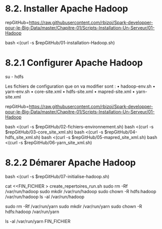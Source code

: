 # 8.2.	Installer Apache Hadoop

repGitHub=https://raw.githubusercontent.com/rbizoi/Spark-developper-pour-le-Big-Data/master/Chapitre-01/Scripts-Installation-Un-Serveur/01-Hadoop

bash <(curl -s $repGitHub/01-installation-Hadoop.sh)

# 8.2.1	Configurer Apache Hadoop

su - hdfs

Les fichiers de configuration que on va modifier sont :
        •	hadoop-env.sh
        •	yarn-env.sh
        •	core-site.xml
        •	hdfs-site.xml
        •	mapred-site.xml
        •	yarn-site.xml


repGitHub=https://raw.githubusercontent.com/rbizoi/Spark-developper-pour-le-Big-Data/master/Chapitre-01/Scripts-Installation-Un-Serveur/01-Hadoop

bash <(curl -s $repGitHub/02-fichiers-environnement.sh)
bash <(curl -s $repGitHub/03-core_site_xml.sh)
bash <(curl -s $repGitHub/04-hdfs_site_xml.sh)
bash <(curl -s $repGitHub/05-mapred_site_xml.sh)
bash <(curl -s $repGitHub/06-yarn_site_xml.sh)

# 8.2.2	Démarer Apache Hadoop

bash <(curl -s $repGitHub/07-initialise-hadoop.sh)



cat <<FIN_FICHIER > create_repertoires_run.sh
sudo rm -Rf /var/run/hadoop
sudo mkdir /var/run/hadoop
sudo chown -R hdfs:hadoop /var/run/hadoop
ls -al /var/run/hadoop

sudo rm -Rf /var/run/yarn
sudo mkdir /var/run/yarn
sudo chown -R hdfs:hadoop /var/run/yarn

ls -al /var/run/yarn
FIN_FICHIER
